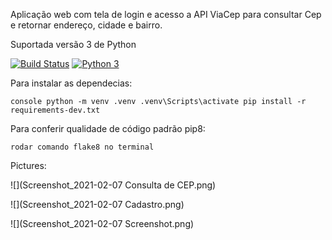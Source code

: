 Aplicação web com tela de login e acesso a API ViaCep
para consultar Cep e retornar endereço, cidade e bairro.

Suportada versão 3 de Python

[![Build Status](https://www.travis-ci.com/heltonteixeira92/Proj_teste.svg?branch=master)](https://www.travis-ci.com/heltonteixeira92/Proj_teste)
[![Python 3](https://pyup.io/repos/github/heltonteixeira92/Proj_teste/python-3-shield.svg)](https://pyup.io/repos/github/heltonteixeira92/Proj_teste/)

 Para instalar as dependecias:

```console python -m venv .venv .venv\Scripts\activate pip install -r requirements-dev.txt```

Para conferir qualidade de código padrão pip8:

```rodar comando flake8 no terminal```



Pictures:

![](Screenshot_2021-02-07 Consulta de CEP.png)

![](Screenshot_2021-02-07 Cadastro.png)

![](Screenshot_2021-02-07 Screenshot.png)